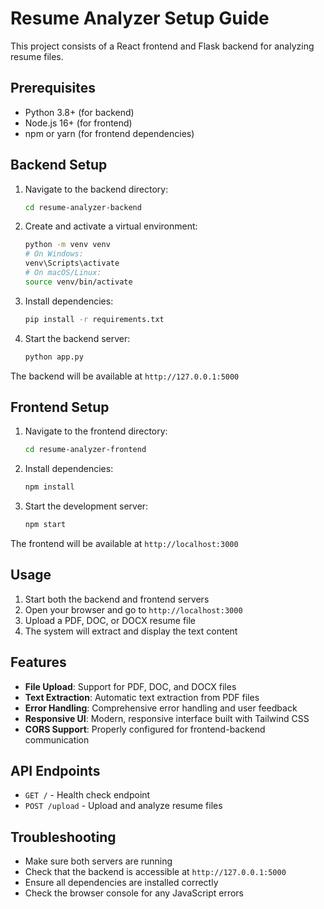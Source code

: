 # Resume Analyzer Setup Guide

This project consists of a React frontend and Flask backend for analyzing resume files.

## Prerequisites

- Python 3.8+ (for backend)
- Node.js 16+ (for frontend)
- npm or yarn (for frontend dependencies)

## Backend Setup

1. Navigate to the backend directory:
   ```bash
   cd resume-analyzer-backend
   ```

2. Create and activate a virtual environment:
   ```bash
   python -m venv venv
   # On Windows:
   venv\Scripts\activate
   # On macOS/Linux:
   source venv/bin/activate
   ```

3. Install dependencies:
   ```bash
   pip install -r requirements.txt
   ```

4. Start the backend server:
   ```bash
   python app.py
   ```

The backend will be available at `http://127.0.0.1:5000`

## Frontend Setup

1. Navigate to the frontend directory:
   ```bash
   cd resume-analyzer-frontend
   ```

2. Install dependencies:
   ```bash
   npm install
   ```

3. Start the development server:
   ```bash
   npm start
   ```

The frontend will be available at `http://localhost:3000`

## Usage

1. Start both the backend and frontend servers
2. Open your browser and go to `http://localhost:3000`
3. Upload a PDF, DOC, or DOCX resume file
4. The system will extract and display the text content

## Features

- **File Upload**: Support for PDF, DOC, and DOCX files
- **Text Extraction**: Automatic text extraction from PDF files
- **Error Handling**: Comprehensive error handling and user feedback
- **Responsive UI**: Modern, responsive interface built with Tailwind CSS
- **CORS Support**: Properly configured for frontend-backend communication

## API Endpoints

- `GET /` - Health check endpoint
- `POST /upload` - Upload and analyze resume files

## Troubleshooting

- Make sure both servers are running
- Check that the backend is accessible at `http://127.0.0.1:5000`
- Ensure all dependencies are installed correctly
- Check the browser console for any JavaScript errors
